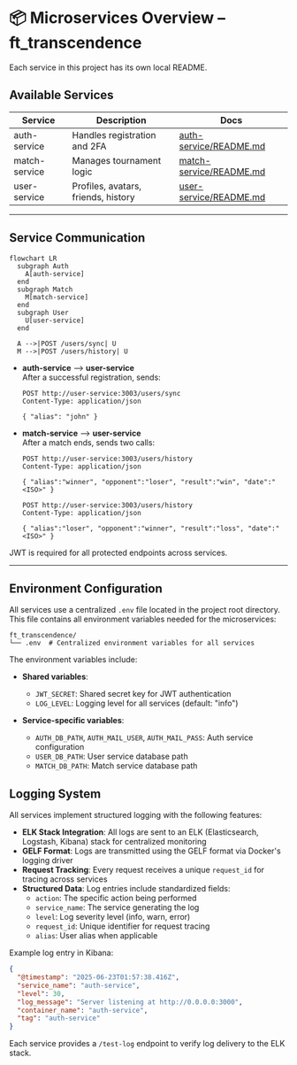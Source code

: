 # 📦 Microservices Overview – ft_transcendence

Each service in this project has its own local README.

## Available Services

| Service        | Description                         | Docs                                          |
|----------------|-------------------------------------|-----------------------------------------------|
| auth-service   | Handles registration and 2FA        | [auth-service/README.md](./auth-service/README.md)   |
| match-service  | Manages tournament logic            | [match-service/README.md](./match-service/README.md) |
| user-service   | Profiles, avatars, friends, history | [user-service/README.md](./user-service/README.md)   |

---

## Service Communication

```mermaid
flowchart LR
  subgraph Auth
    A[auth-service]
  end
  subgraph Match
    M[match-service]
  end
  subgraph User
    U[user-service]
  end

  A -->|POST /users/sync| U
  M -->|POST /users/history| U
```

- **auth-service** ⟶ **user-service**  
  After a successful registration, sends:
  ```http
  POST http://user-service:3003/users/sync
  Content-Type: application/json

  { "alias": "john" }
  ```
- **match-service** ⟶ **user-service**  
  After a match ends, sends two calls:
  ```http
  POST http://user-service:3003/users/history
  Content-Type: application/json

  { "alias":"winner", "opponent":"loser", "result":"win", "date":"<ISO>" }

  POST http://user-service:3003/users/history
  Content-Type: application/json

  { "alias":"loser", "opponent":"winner", "result":"loss", "date":"<ISO>" }
  ```

JWT is required for all protected endpoints across services.

---

## Environment Configuration

All services use a centralized `.env` file located in the project root directory. This file contains all environment variables needed for the microservices:

```
ft_transcendence/
└── .env  # Centralized environment variables for all services
```

The environment variables include:
- **Shared variables**: 
  - `JWT_SECRET`: Shared secret key for JWT authentication
  - `LOG_LEVEL`: Logging level for all services (default: "info")

- **Service-specific variables**:
  - `AUTH_DB_PATH`, `AUTH_MAIL_USER`, `AUTH_MAIL_PASS`: Auth service configuration
  - `USER_DB_PATH`: User service database path
  - `MATCH_DB_PATH`: Match service database path

## Logging System

All services implement structured logging with the following features:

- **ELK Stack Integration**: All logs are sent to an ELK (Elasticsearch, Logstash, Kibana) stack for centralized monitoring
- **GELF Format**: Logs are transmitted using the GELF format via Docker's logging driver
- **Request Tracking**: Every request receives a unique `request_id` for tracing across services
- **Structured Data**: Log entries include standardized fields:
  - `action`: The specific action being performed
  - `service_name`: The service generating the log
  - `level`: Log severity level (info, warn, error)
  - `request_id`: Unique identifier for request tracing
  - `alias`: User alias when applicable

Example log entry in Kibana:
```json
{
  "@timestamp": "2025-06-23T01:57:38.416Z",
  "service_name": "auth-service",
  "level": 30,
  "log_message": "Server listening at http://0.0.0.0:3000",
  "container_name": "auth-service",
  "tag": "auth-service"
}
```

Each service provides a `/test-log` endpoint to verify log delivery to the ELK stack.
